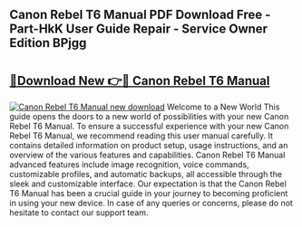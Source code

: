 ## Canon Rebel T6 Manual PDF Download Free - Part-HkK User Guide Repair - Service Owner Edition BPjgg

# <h2><a href="http://bc29768.oget.top/?id=Canon+Rebel+T6+Manual">🔗Download New 👉🔴 Canon Rebel T6 Manual</a></h2>

[![Canon Rebel T6 Manual new download](https://i.imgur.com/5g1atiW.png)](http://bc29768.oget.top/?id=Canon+Rebel+T6+Manual)
Welcome to a New World This guide opens the doors to a new world of possibilities with your new Canon Rebel T6 Manual. To ensure a successful experience with your new Canon Rebel T6 Manual, we recommend reading this user manual carefully. It contains detailed information on product setup, usage instructions, and an overview of the various features and capabilities. Canon Rebel T6 Manual advanced features include image recognition, voice commands, customizable profiles, and automatic backups, all accessible through the sleek and customizable interface. Our expectation is that the Canon Rebel T6 Manual has been a crucial guide in your journey to becoming proficient in using your new device. In case of any queries or concerns, please do not hesitate to contact our support team.
